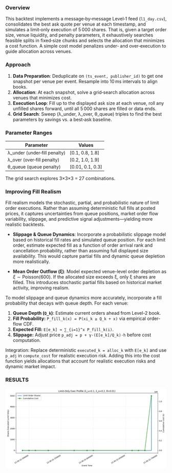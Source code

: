 ### Overview
This backtest implements a message‐by‐message Level‑1 feed (`l1_day.csv`), consolidates the best ask quote per venue at each timestamp, and simulates a limit‐only execution of 5 000 shares. That is, given a target order size, venue liquidity, and penalty parameters, it exhaustively searches feasible splits in fixed‐size chunks and selects the allocation that minimizes a cost function. A simple cost model penalizes under‐ and over‐execution to guide allocation across venues.

### Approach
1. **Data Preparation**: Deduplicate on `(ts_event, publisher_id)` to get one snapshot per venue per event. Resample into 10 ms intervals to align books.
2. **Allocation**: At each snapshot, solve a grid‐search allocation across venues that minimizes cost.
3. **Execution Loop**: Fill up to the displayed ask size at each venue, roll any unfilled shares forward, until all 5 000 shares are filled or data ends.
4. **Grid Search**: Sweep (λ_under, λ_over, θ_queue) triples to find the best parameters by savings vs. a best‐ask baseline.

### Parameter Ranges
| Parameter           | Values             |
| ------------------- | ------------------ |
| λ_under (under‐fill penalty) | [0.1, 0.8, 1.8]  |
| λ_over  (over‐fill penalty)  | [0.2, 1.0, 1.9]  |
| θ_queue (queue penalty)      | [0.01, 0.1, 0.3] |

The grid search explores 3×3×3 = 27 combinations.

### Improving Fill Realism
Fill realism models the stochastic, partial, and probabilistic nature of limit order executions. Rather than assuming deterministic full fills at posted prices, it captures uncertainties from queue positions, market order flow variability, slippage, and predictive signal adjustments—yielding more realistic backtests. 
- **Slippage & Queue Dynamics**: Incorporate a probabilistic slippage model based on historical fill rates and simulated queue position. For each limit order, estimate expected fill as a function of order arrival rank and cancellation probability, rather than assuming full displayed size availability. This would capture partial fills and dynamic queue depletion more realistically.

* **Mean Order Outflow (ξ)**: Model expected venue-level order depletion as $\xi \sim \text{Poisson}(600)$. If the allocated size exceeds ξ, only ξ shares are filled. This introduces stochastic partial fills based on historical market activity, improving realism.

To model slippage and queue dynamics more accurately, incorporate a fill probability that decays with queue depth. For each venue:

  1. **Queue Depth (`Q_k`)**: Estimate current orders ahead from Level-2 book.
  2. **Fill Probability:** `P_fill_k(x) = P(xi_k ≥ Q_k + x)` via empirical order-flow CDF.
  3. **Expected Fill:** `E[e_k] ≈ ∑_{i=1}^x P_fill_k(i)`.
  4. **Slippage:** Adjust price `p_adj = p + γ·(E[e_k]/Q_k)·h` before cost computation.

Integration: Replace deterministic `executed_k = alloc_k` with `E[e_k]` and use `p_adj` in `compute_cost` for realistic execution risk. Adding this into the cost function yields allocations that account for realistic execution risks and dynamic market impact.

### RESULTS

![alt text][logo]

[logo]: https://github.com/Ojaswy/HFT_Equity_Markets/blob/main/Strategy/result1.png

